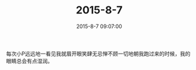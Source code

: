 ﻿---
title: "2015-8-7"
date: 2015-8-7 09:07:00
tags: 文字
categories: 爸爸
---
每次小P远远地一看见我就眉开眼笑肆无忌惮不顾一切地朝我跑过来的时候，我的眼睛总会有点湿润。